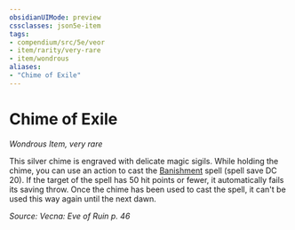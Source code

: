 ```yaml
---
obsidianUIMode: preview
cssclasses: json5e-item
tags:
- compendium/src/5e/veor
- item/rarity/very-rare
- item/wondrous
aliases: 
- "Chime of Exile"
---
```

# Chime of Exile
*Wondrous Item, very rare*  


This silver chime is engraved with delicate magic sigils. While holding the chime, you can use an action to cast the [Banishment](/Systems/5e/spells/banishment.md) spell (spell save DC 20). If the target of the spell has 50 hit points or fewer, it automatically fails its saving throw. Once the chime has been used to cast the spell, it can't be used this way again until the next dawn.

*Source: Vecna: Eve of Ruin p. 46*